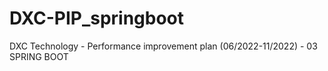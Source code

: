 # DXC-PIP_springboot
DXC Technology - Performance improvement plan (06/2022-11/2022) - 03 SPRING BOOT
